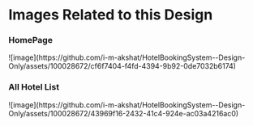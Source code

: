 <h1 class="text-center">Images Related to this Design</h1>
<h3 class="text-center mt-2">HomePage</h3>
![image](https://github.com/i-m-akshat/HotelBookingSystem--Design-Only/assets/100028672/cf6f7404-f4fd-4394-9b92-0de7032b6174)
<h3 class="text-center mt-2">All Hotel List</h3>
![image](https://github.com/i-m-akshat/HotelBookingSystem--Design-Only/assets/100028672/43969f16-2432-41c4-924e-ac03a4216ac0)
